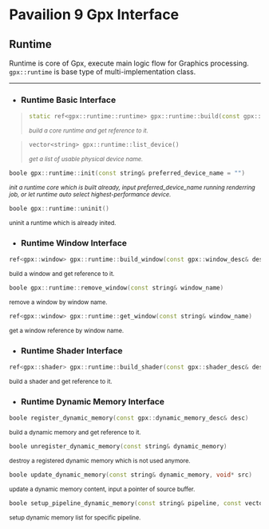 **Pavailion 9 Gpx Interface**
=========

## **Runtime**
Runtime is core of Gpx, execute main logic flow for Graphics processing.<br>
`gpx::runtime` is base type of multi-implementation class.

---------

* ### Runtime Basic Interface

> ```cpp
> static ref<gpx::runtime::runtime> gpx::runtime::build(const gpx::runtime_desc& desc)
> ```
> <small>*build a core runtime and get reference to it.*</small>

> ```cpp
> vector<string> gpx::runtime::list_device()
> ```
> <small>*get a list of usable physical device name.*</small>

```cpp
boole gpx::runtime::init(const string& preferred_device_name = "")
```
<small>*init a runtime core which is built already,
input preferred_device_name running renderring job,
or let runtime auto select highest-performance device.*</small>

```cpp
boole gpx::runtime::uninit()
```
<small>uninit a runtime which is already inited.</small>

* ### Runtime Window Interface

```cpp
ref<gpx::window> gpx::runtime::build_window(const gpx::window_desc& desc)
```
<small>build a window and get reference to it.</small>

```cpp
boole gpx::runtime::remove_window(const string& window_name)
```
<small>remove a window by window name.</small>

```cpp
ref<gpx::window> gpx::runtime::get_window(const string& window_name)
```
<small>get a window reference by window name.</small>

* ### Runtime Shader Interface

```cpp
ref<gpx::shader> gpx::runtime::build_shader(const gpx::shader_desc& desc)
```
<small>build a shader and get reference to it.</small>

* ### Runtime Dynamic Memory Interface

```cpp
boole register_dynamic_memory(const gpx::dynamic_memory_desc& desc)
```
<small>build a dynamic memory and get reference to it.</small>

```cpp
boole unregister_dynamic_memory(const string& dynamic_memory)
```
<small>destroy a registered dynamic memory which is not used anymore.</small>

```cpp
boole update_dynamic_memory(const string& dynamic_memory, void* src)
```
<small>update a dynamic memory content, input a pointer of source buffer.</small>

```cpp
boole setup_pipeline_dynamic_memory(const string& pipeline, const vector<string>& dm_vec)
```
<small>setup dynamic memory list for specific pipeline.</small>


